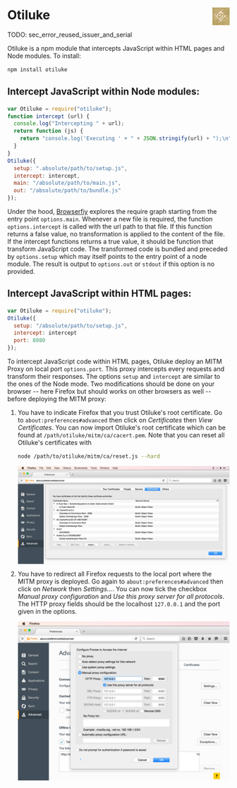 # Otiluke <img src="img/otiluke.png" align="right" alt="otiluke-logo" title="Resilient Sphere of Otiluke">

TODO: sec_error_reused_issuer_and_serial

Otiluke is a npm module that intercepts JavaScript within HTML pages and Node modules.
To install:

```sh
npm install otiluke
```

## Intercept JavaScript within Node modules:

```javascript
var Otiluke = require("otiluke");
function intercept (url) {
  console.log("Intercepting " + url);
  return function (js) {
    return "console.log('Executing ' + " + JSON.stringify(url) + ");\n" + js;
  }
}
Otiluke({
  setup: ".absolute/path/to/setup.js",
  intercept: intercept,
  main: "/absolute/path/to/main.js",
  out: "/absolute/path/to/bundle.js"
});
```

Under the hood, [Browserfiy](http://browserify.org/) explores the require graph starting from the entry point `options.main`.
Whenever a new file is required, the function `options.intercept` is called with the url path to that file.
If this function returns a false value, no transformation is applied to the content of the file.
If the intercept functions returns a true value, it should be function that transform JavaScript code.
The transformed code is bundled and preceded by `options.setup` which may itself points to the entry point of a node module.
The result is output to `options.out` or `stdout` if this option is no provided.

## Intercept JavaScript within HTML pages:

```javascript
var Otiluke = require("otiluke");
Otiluke({
  setup: "/absolute/path/to/setup.js",
  intercept: intercept
  port: 8080
});
```

To intercept JavaScript code within HTML pages, Otiluke deploy an MITM Proxy on local port `options.port`.
This proxy intercepts every requests and transform their responses.
The options `setup` and `intercept` are similar to the ones of the Node mode.
Two modifications should be done on your browser -- here Firefox but should works on other browsers as well -- before deploying the MITM proxy:
 
1. You have to indicate Firefox that you trust Otiluke's root certificate.
   Go to `about:preferences#advanced` then click on *Certificates* then *View Certificates*.
   You can now import Otiluke's root certificate which can be found at `/path/otiluke/mitm/ca/cacert.pem`.
   Note that you can reset all Otiluke's certificates with

   ```sh
   node /path/to/otiluke/mitm/ca/reset.js --hard
   ```

   <img src="img/firefox-cert.png" align="center" alt="demo-screenshot" title="Firefox's certificate"/>

2. You have to redirect all Firefox requests to the local port where the MITM proxy is deployed.
   Go again to `about:preferences#advanced` then click on *Network* then *Settings...*.
   You can now tick the checkbox *Manual proxy configuration* and *Use this proxy server for all protocols*.
   The HTTP proxy fields should be the localhost `127.0.0.1` and the port given in the options.

   <img src="img/firefox-proxy.png" align="center" alt="demo-screenshot" title="Firefox's proxy settings"/>


